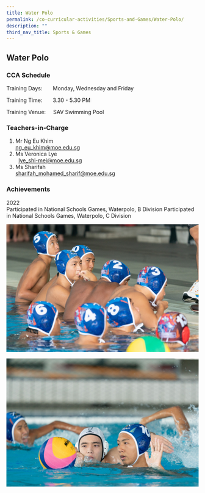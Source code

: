 ```yaml
---
title: Water Polo
permalink: /co-curricular-activities/Sports-and-Games/Water-Polo/
description: ""
third_nav_title: Sports & Games
---
```

## Water Polo

  

### CCA Schedule
Training Days:       Monday, Wednesday and Friday  

Training Time:       3.30 - 5.30 PM 

Training Venue:     SAV Swimming Pool 

[](mailto:lye_shi-mei@moe.edu.sg)

### Teachers-in-Charge

1.  Mr Ng Eu Khim  <br>[ng\_eu\_khim@moe.edu.sg](mailto:ng_eu_khim@moe.edu.sg)
2.  Ms Veronica Lye<br>  [lye\_shi-mei@moe.edu.sg](mailto:lye_shi-mei@moe.edu.sg)
3.  Ms Sharifah <br>sharifah_mohamed_sharif@moe.edu.sg

  
### Achievements  
2022  
Participated in National Schools Games, Waterpolo, B Division Participated in National Schools Games, Waterpolo, C Division

![](/images/2022_04_14_NSG%202022%20Water%20Polo_Photo%20By%20Colin%20ONG-04443.jpeg)

![](/images/2022_04_14_NSG%202022%20Water%20Polo_Photo%20By%20Colin%20ONG-04594.jpeg)